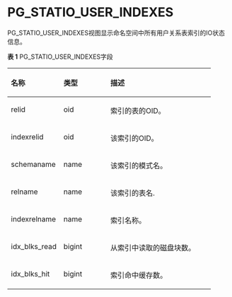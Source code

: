 # PG\_STATIO\_USER\_INDEXES<a name="ZH-CN_TOPIC_0289900049"></a>

PG\_STATIO\_USER\_INDEXES视图显示命名空间中所有用户关系表索引的IO状态信息。

**表 1**  PG\_STATIO\_USER\_INDEXES字段

<a name="zh-cn_topic_0283137714_zh-cn_topic_0237122463_zh-cn_topic_0059778710_t1341a4bb1a23414490405334dede0bcc"></a>
<table><thead align="left"><tr id="zh-cn_topic_0283137714_zh-cn_topic_0237122463_zh-cn_topic_0059778710_r2e6b356154b0435e97202902981f9d7c"><th class="cellrowborder" valign="top" width="25.85%" id="mcps1.2.4.1.1"><p id="zh-cn_topic_0283137714_zh-cn_topic_0237122463_zh-cn_topic_0059778710_a1f649c9e22344761aa8dc258221ec24b"><a name="zh-cn_topic_0283137714_zh-cn_topic_0237122463_zh-cn_topic_0059778710_a1f649c9e22344761aa8dc258221ec24b"></a><a name="zh-cn_topic_0283137714_zh-cn_topic_0237122463_zh-cn_topic_0059778710_a1f649c9e22344761aa8dc258221ec24b"></a>名称</p>
</th>
<th class="cellrowborder" valign="top" width="23.03%" id="mcps1.2.4.1.2"><p id="zh-cn_topic_0283137714_zh-cn_topic_0237122463_zh-cn_topic_0059778710_a131761559e614b558cb1ccdd7e653db2"><a name="zh-cn_topic_0283137714_zh-cn_topic_0237122463_zh-cn_topic_0059778710_a131761559e614b558cb1ccdd7e653db2"></a><a name="zh-cn_topic_0283137714_zh-cn_topic_0237122463_zh-cn_topic_0059778710_a131761559e614b558cb1ccdd7e653db2"></a>类型</p>
</th>
<th class="cellrowborder" valign="top" width="51.12%" id="mcps1.2.4.1.3"><p id="zh-cn_topic_0283137714_zh-cn_topic_0237122463_zh-cn_topic_0059778710_a2702a98ed0e3469ab3a68a38e62966f8"><a name="zh-cn_topic_0283137714_zh-cn_topic_0237122463_zh-cn_topic_0059778710_a2702a98ed0e3469ab3a68a38e62966f8"></a><a name="zh-cn_topic_0283137714_zh-cn_topic_0237122463_zh-cn_topic_0059778710_a2702a98ed0e3469ab3a68a38e62966f8"></a>描述</p>
</th>
</tr>
</thead>
<tbody><tr id="zh-cn_topic_0283137714_zh-cn_topic_0237122463_zh-cn_topic_0059778710_rd10a6ed25b714c21ac4c314bfc555a50"><td class="cellrowborder" valign="top" width="25.85%" headers="mcps1.2.4.1.1 "><p id="zh-cn_topic_0283137714_zh-cn_topic_0237122463_zh-cn_topic_0059778710_af0df9eab8e7e483aaec3d628d98a4e05"><a name="zh-cn_topic_0283137714_zh-cn_topic_0237122463_zh-cn_topic_0059778710_af0df9eab8e7e483aaec3d628d98a4e05"></a><a name="zh-cn_topic_0283137714_zh-cn_topic_0237122463_zh-cn_topic_0059778710_af0df9eab8e7e483aaec3d628d98a4e05"></a>relid</p>
</td>
<td class="cellrowborder" valign="top" width="23.03%" headers="mcps1.2.4.1.2 "><p id="zh-cn_topic_0283137714_zh-cn_topic_0237122463_zh-cn_topic_0059778710_a678f01842fd8404f92e3554b91ad5b20"><a name="zh-cn_topic_0283137714_zh-cn_topic_0237122463_zh-cn_topic_0059778710_a678f01842fd8404f92e3554b91ad5b20"></a><a name="zh-cn_topic_0283137714_zh-cn_topic_0237122463_zh-cn_topic_0059778710_a678f01842fd8404f92e3554b91ad5b20"></a>oid</p>
</td>
<td class="cellrowborder" valign="top" width="51.12%" headers="mcps1.2.4.1.3 "><p id="zh-cn_topic_0283137714_zh-cn_topic_0237122463_zh-cn_topic_0059778710_af4b6975202c04032b2d56386744cfbe3"><a name="zh-cn_topic_0283137714_zh-cn_topic_0237122463_zh-cn_topic_0059778710_af4b6975202c04032b2d56386744cfbe3"></a><a name="zh-cn_topic_0283137714_zh-cn_topic_0237122463_zh-cn_topic_0059778710_af4b6975202c04032b2d56386744cfbe3"></a>索引的表的OID。</p>
</td>
</tr>
<tr id="zh-cn_topic_0283137714_zh-cn_topic_0237122463_zh-cn_topic_0059778710_rb2074529736e4266bcd948133d986d18"><td class="cellrowborder" valign="top" width="25.85%" headers="mcps1.2.4.1.1 "><p id="zh-cn_topic_0283137714_zh-cn_topic_0237122463_zh-cn_topic_0059778710_a83353cc8574b47b7aba8a0ba158fc141"><a name="zh-cn_topic_0283137714_zh-cn_topic_0237122463_zh-cn_topic_0059778710_a83353cc8574b47b7aba8a0ba158fc141"></a><a name="zh-cn_topic_0283137714_zh-cn_topic_0237122463_zh-cn_topic_0059778710_a83353cc8574b47b7aba8a0ba158fc141"></a>indexrelid</p>
</td>
<td class="cellrowborder" valign="top" width="23.03%" headers="mcps1.2.4.1.2 "><p id="zh-cn_topic_0283137714_zh-cn_topic_0237122463_zh-cn_topic_0059778710_ac7acf10eb3224f268e436479e1d23273"><a name="zh-cn_topic_0283137714_zh-cn_topic_0237122463_zh-cn_topic_0059778710_ac7acf10eb3224f268e436479e1d23273"></a><a name="zh-cn_topic_0283137714_zh-cn_topic_0237122463_zh-cn_topic_0059778710_ac7acf10eb3224f268e436479e1d23273"></a>oid</p>
</td>
<td class="cellrowborder" valign="top" width="51.12%" headers="mcps1.2.4.1.3 "><p id="zh-cn_topic_0283137714_zh-cn_topic_0237122463_zh-cn_topic_0059778710_aa25f4ff6126f4e8d8e24ad6d1f706a5f"><a name="zh-cn_topic_0283137714_zh-cn_topic_0237122463_zh-cn_topic_0059778710_aa25f4ff6126f4e8d8e24ad6d1f706a5f"></a><a name="zh-cn_topic_0283137714_zh-cn_topic_0237122463_zh-cn_topic_0059778710_aa25f4ff6126f4e8d8e24ad6d1f706a5f"></a>该索引的OID。</p>
</td>
</tr>
<tr id="zh-cn_topic_0283137714_zh-cn_topic_0237122463_zh-cn_topic_0059778710_r93b70c89c5254690aedafe307fcb853c"><td class="cellrowborder" valign="top" width="25.85%" headers="mcps1.2.4.1.1 "><p id="zh-cn_topic_0283137714_zh-cn_topic_0237122463_zh-cn_topic_0059778710_a8fb0e9d54736492280335df0a469aade"><a name="zh-cn_topic_0283137714_zh-cn_topic_0237122463_zh-cn_topic_0059778710_a8fb0e9d54736492280335df0a469aade"></a><a name="zh-cn_topic_0283137714_zh-cn_topic_0237122463_zh-cn_topic_0059778710_a8fb0e9d54736492280335df0a469aade"></a>schemaname</p>
</td>
<td class="cellrowborder" valign="top" width="23.03%" headers="mcps1.2.4.1.2 "><p id="zh-cn_topic_0283137714_zh-cn_topic_0237122463_zh-cn_topic_0059778710_ab5a5a175079749a6a79d08e45b407b84"><a name="zh-cn_topic_0283137714_zh-cn_topic_0237122463_zh-cn_topic_0059778710_ab5a5a175079749a6a79d08e45b407b84"></a><a name="zh-cn_topic_0283137714_zh-cn_topic_0237122463_zh-cn_topic_0059778710_ab5a5a175079749a6a79d08e45b407b84"></a>name</p>
</td>
<td class="cellrowborder" valign="top" width="51.12%" headers="mcps1.2.4.1.3 "><p id="zh-cn_topic_0283137714_zh-cn_topic_0237122463_zh-cn_topic_0059778710_a11de4d32ae534cef8f7ad76587ee50f0"><a name="zh-cn_topic_0283137714_zh-cn_topic_0237122463_zh-cn_topic_0059778710_a11de4d32ae534cef8f7ad76587ee50f0"></a><a name="zh-cn_topic_0283137714_zh-cn_topic_0237122463_zh-cn_topic_0059778710_a11de4d32ae534cef8f7ad76587ee50f0"></a>该索引的模式名。</p>
</td>
</tr>
<tr id="zh-cn_topic_0283137714_zh-cn_topic_0237122463_zh-cn_topic_0059778710_raf39efa359bb48aa919d5cbcc57321fb"><td class="cellrowborder" valign="top" width="25.85%" headers="mcps1.2.4.1.1 "><p id="zh-cn_topic_0283137714_zh-cn_topic_0237122463_zh-cn_topic_0059778710_a67ff4b9220f54924bec57fb582dc3340"><a name="zh-cn_topic_0283137714_zh-cn_topic_0237122463_zh-cn_topic_0059778710_a67ff4b9220f54924bec57fb582dc3340"></a><a name="zh-cn_topic_0283137714_zh-cn_topic_0237122463_zh-cn_topic_0059778710_a67ff4b9220f54924bec57fb582dc3340"></a>relname</p>
</td>
<td class="cellrowborder" valign="top" width="23.03%" headers="mcps1.2.4.1.2 "><p id="zh-cn_topic_0283137714_zh-cn_topic_0237122463_zh-cn_topic_0059778710_a7167db765d234041a7a56843d7d8b4e2"><a name="zh-cn_topic_0283137714_zh-cn_topic_0237122463_zh-cn_topic_0059778710_a7167db765d234041a7a56843d7d8b4e2"></a><a name="zh-cn_topic_0283137714_zh-cn_topic_0237122463_zh-cn_topic_0059778710_a7167db765d234041a7a56843d7d8b4e2"></a>name</p>
</td>
<td class="cellrowborder" valign="top" width="51.12%" headers="mcps1.2.4.1.3 "><p id="zh-cn_topic_0283137714_zh-cn_topic_0237122463_zh-cn_topic_0059778710_ae2452176af094d0da2bc4641d67efa68"><a name="zh-cn_topic_0283137714_zh-cn_topic_0237122463_zh-cn_topic_0059778710_ae2452176af094d0da2bc4641d67efa68"></a><a name="zh-cn_topic_0283137714_zh-cn_topic_0237122463_zh-cn_topic_0059778710_ae2452176af094d0da2bc4641d67efa68"></a>该索引的表名.</p>
</td>
</tr>
<tr id="zh-cn_topic_0283137714_zh-cn_topic_0237122463_zh-cn_topic_0059778710_ra1b4c4fa6688436688c96753c63b39a7"><td class="cellrowborder" valign="top" width="25.85%" headers="mcps1.2.4.1.1 "><p id="zh-cn_topic_0283137714_zh-cn_topic_0237122463_zh-cn_topic_0059778710_a81e4d77fccb542f385a43c07c47d3cfc"><a name="zh-cn_topic_0283137714_zh-cn_topic_0237122463_zh-cn_topic_0059778710_a81e4d77fccb542f385a43c07c47d3cfc"></a><a name="zh-cn_topic_0283137714_zh-cn_topic_0237122463_zh-cn_topic_0059778710_a81e4d77fccb542f385a43c07c47d3cfc"></a>indexrelname</p>
</td>
<td class="cellrowborder" valign="top" width="23.03%" headers="mcps1.2.4.1.2 "><p id="zh-cn_topic_0283137714_zh-cn_topic_0237122463_zh-cn_topic_0059778710_a4ad6e890ec77448496835f4a78d11583"><a name="zh-cn_topic_0283137714_zh-cn_topic_0237122463_zh-cn_topic_0059778710_a4ad6e890ec77448496835f4a78d11583"></a><a name="zh-cn_topic_0283137714_zh-cn_topic_0237122463_zh-cn_topic_0059778710_a4ad6e890ec77448496835f4a78d11583"></a>name</p>
</td>
<td class="cellrowborder" valign="top" width="51.12%" headers="mcps1.2.4.1.3 "><p id="zh-cn_topic_0283137714_zh-cn_topic_0237122463_zh-cn_topic_0059778710_a2788a006a6754ccf8f0504d43a44a7b2"><a name="zh-cn_topic_0283137714_zh-cn_topic_0237122463_zh-cn_topic_0059778710_a2788a006a6754ccf8f0504d43a44a7b2"></a><a name="zh-cn_topic_0283137714_zh-cn_topic_0237122463_zh-cn_topic_0059778710_a2788a006a6754ccf8f0504d43a44a7b2"></a>索引名称。</p>
</td>
</tr>
<tr id="zh-cn_topic_0283137714_zh-cn_topic_0237122463_zh-cn_topic_0059778710_rce219815e9404a07a07ba6701a6ccc01"><td class="cellrowborder" valign="top" width="25.85%" headers="mcps1.2.4.1.1 "><p id="zh-cn_topic_0283137714_zh-cn_topic_0237122463_zh-cn_topic_0059778710_a478d0214bc994393a0eaa971d7bdf119"><a name="zh-cn_topic_0283137714_zh-cn_topic_0237122463_zh-cn_topic_0059778710_a478d0214bc994393a0eaa971d7bdf119"></a><a name="zh-cn_topic_0283137714_zh-cn_topic_0237122463_zh-cn_topic_0059778710_a478d0214bc994393a0eaa971d7bdf119"></a>idx_blks_read</p>
</td>
<td class="cellrowborder" valign="top" width="23.03%" headers="mcps1.2.4.1.2 "><p id="zh-cn_topic_0283137714_zh-cn_topic_0237122463_zh-cn_topic_0059778710_a1f113c934a7641d28ceb6f53ebff0627"><a name="zh-cn_topic_0283137714_zh-cn_topic_0237122463_zh-cn_topic_0059778710_a1f113c934a7641d28ceb6f53ebff0627"></a><a name="zh-cn_topic_0283137714_zh-cn_topic_0237122463_zh-cn_topic_0059778710_a1f113c934a7641d28ceb6f53ebff0627"></a>bigint</p>
</td>
<td class="cellrowborder" valign="top" width="51.12%" headers="mcps1.2.4.1.3 "><p id="zh-cn_topic_0283137714_zh-cn_topic_0237122463_zh-cn_topic_0059778710_afd5988f1e13e459aa444c1ddbc2ba26d"><a name="zh-cn_topic_0283137714_zh-cn_topic_0237122463_zh-cn_topic_0059778710_afd5988f1e13e459aa444c1ddbc2ba26d"></a><a name="zh-cn_topic_0283137714_zh-cn_topic_0237122463_zh-cn_topic_0059778710_afd5988f1e13e459aa444c1ddbc2ba26d"></a>从索引中读取的磁盘块数。</p>
</td>
</tr>
<tr id="zh-cn_topic_0283137714_zh-cn_topic_0237122463_zh-cn_topic_0059778710_r9e56ddc7f1dd4300abe4c4dbe040518c"><td class="cellrowborder" valign="top" width="25.85%" headers="mcps1.2.4.1.1 "><p id="zh-cn_topic_0283137714_zh-cn_topic_0237122463_zh-cn_topic_0059778710_a84a8a1853648419b969bb79c213881d7"><a name="zh-cn_topic_0283137714_zh-cn_topic_0237122463_zh-cn_topic_0059778710_a84a8a1853648419b969bb79c213881d7"></a><a name="zh-cn_topic_0283137714_zh-cn_topic_0237122463_zh-cn_topic_0059778710_a84a8a1853648419b969bb79c213881d7"></a>idx_blks_hit</p>
</td>
<td class="cellrowborder" valign="top" width="23.03%" headers="mcps1.2.4.1.2 "><p id="zh-cn_topic_0283137714_zh-cn_topic_0237122463_zh-cn_topic_0059778710_a3f05ae934e7447e09894d9240c31656d"><a name="zh-cn_topic_0283137714_zh-cn_topic_0237122463_zh-cn_topic_0059778710_a3f05ae934e7447e09894d9240c31656d"></a><a name="zh-cn_topic_0283137714_zh-cn_topic_0237122463_zh-cn_topic_0059778710_a3f05ae934e7447e09894d9240c31656d"></a>bigint</p>
</td>
<td class="cellrowborder" valign="top" width="51.12%" headers="mcps1.2.4.1.3 "><p id="zh-cn_topic_0283137714_zh-cn_topic_0237122463_zh-cn_topic_0059778710_a7565a557e9b4411e8d3f1481f812dbbe"><a name="zh-cn_topic_0283137714_zh-cn_topic_0237122463_zh-cn_topic_0059778710_a7565a557e9b4411e8d3f1481f812dbbe"></a><a name="zh-cn_topic_0283137714_zh-cn_topic_0237122463_zh-cn_topic_0059778710_a7565a557e9b4411e8d3f1481f812dbbe"></a>索引命中缓存数。</p>
</td>
</tr>
</tbody>
</table>

